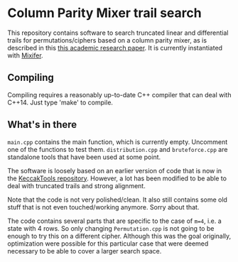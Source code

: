 # Column Parity Mixer trail search
This repository contains software to search truncated linear and differential trails for permutations/ciphers based on a column parity mixer, as is described in this [this academic research paper](https://tosc.iacr.org/index.php/ToSC/article/view/847/799). It is currently instantiated with [Mixifer](https://github.com/Ko-/mixifer).

## Compiling
Compiling requires a reasonably up-to-date C++ compiler that can deal with C++14. Just type 'make' to compile.

## What's in there
`main.cpp` contains the main function, which is currently empty. Uncomment one of the functions to test them. `distribution.cpp` and `bruteforce.cpp` are standalone tools that have been used at some point.

The software is loosely based on an earlier version of code that is now in the [KeccakTools repository](https://github.com/gvanas/KeccakTools). However, a lot has been modified to be able to deal with truncated trails and strong alignment.

Note that the code is not very polished/clean. It also still contains some old stuff that is not even touched/working anymore. Sorry about that.

The code contains several parts that are specific to the case of `m=4`, i.e. a state with 4 rows. So only changing `Permutation.cpp` is not going to be enough to try this on a different cipher. Although this was the goal originally, optimization were possible for this particular case that were deemed necessary to be able to cover a larger search space.

